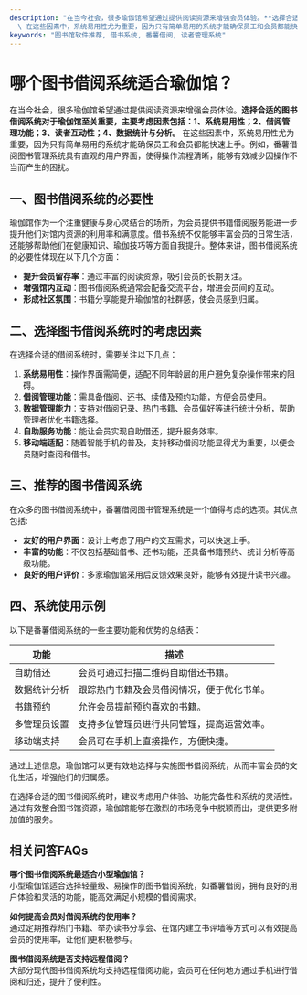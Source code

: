 ```yaml
---
description: "在当今社会，很多瑜伽馆希望通过提供阅读资源来增强会员体验。**选择合适的图书借阅系统对于瑜伽馆至关重要，主要考虑因素包括：1、系统易用性；2、借阅管理功能；3、读者互动性；4、数据统计与分析。**\
  \ 在这些因素中，系统易用性尤为重要，因为只有简单易用的系统才能确保员工和会员都能快速上手。例如，番薯借阅图书管理系统具有直观的用户界面，使得操作流程清晰，能够有效减少因操作不当而产生的困扰。"
keywords: "图书馆软件推荐, 借书系统, 番薯借阅, 读者管理系统"
---
```

# 哪个图书借阅系统适合瑜伽馆？

在当今社会，很多瑜伽馆希望通过提供阅读资源来增强会员体验。**选择合适的图书借阅系统对于瑜伽馆至关重要，主要考虑因素包括：1、系统易用性；2、借阅管理功能；3、读者互动性；4、数据统计与分析。** 在这些因素中，系统易用性尤为重要，因为只有简单易用的系统才能确保员工和会员都能快速上手。例如，番薯借阅图书管理系统具有直观的用户界面，使得操作流程清晰，能够有效减少因操作不当而产生的困扰。

## **一、图书借阅系统的必要性**

瑜伽馆作为一个注重健康与身心灵结合的场所，为会员提供书籍借阅服务能进一步提升他们对馆内资源的利用率和满意度。借书系统不仅能够丰富会员的日常生活，还能够帮助他们在健康知识、瑜伽技巧等方面自我提升。整体来讲，图书借阅系统的必要性体现在以下几个方面：

- **提升会员留存率**：通过丰富的阅读资源，吸引会员的长期关注。
- **增强馆内互动**：图书借阅系统通常会配备交流平台，增进会员间的互动。
- **形成社区氛围**：书籍分享能提升瑜伽馆的社群感，使会员感到归属。

## **二、选择图书借阅系统时的考虑因素**

在选择合适的借阅系统时，需要关注以下几点：

1. **系统易用性**：操作界面需简便，适配不同年龄层的用户避免复杂操作带来的阻碍。
2. **借阅管理功能**：需具备借阅、还书、续借及预约功能，方便会员使用。
3. **数据管理能力**：支持对借阅记录、热门书籍、会员偏好等进行统计分析，帮助管理者优化书籍选择。
4. **自助服务功能**：能让会员实现自助借还，提升服务效率。
5. **移动端适配**：随着智能手机的普及，支持移动借阅功能显得尤为重要，以便会员随时查阅和借书。

## **三、推荐的图书借阅系统**

在众多的图书借阅系统中，番薯借阅图书管理系统是一个值得考虑的选项。其优点包括:

- **友好的用户界面**：设计上考虑了用户的交互需求，可以快速上手。
- **丰富的功能**：不仅包括基础借书、还书功能，还具备书籍预约、统计分析等高级功能。
- **良好的用户评价**：多家瑜伽馆采用后反馈效果良好，能够有效提升读书兴趣。

## **四、系统使用示例**

以下是番薯借阅系统的一些主要功能和优势的总结表：

| 功能          | 描述                                       |
|---------------|--------------------------------------------|
| 自助借还      | 会员可通过扫描二维码自助借还书籍。          |
| 数据统计分析  | 跟踪热门书籍及会员借阅情况，便于优化书单。    |
| 书籍预约      | 允许会员提前预约喜欢的书籍。                |
| 多管理员设置  | 支持多位管理员进行共同管理，提高运营效率。    |
| 移动端支持    | 会员可在手机上直接操作，方便快捷。          |

通过上述信息，瑜伽馆可以更有效地选择与实施图书借阅系统，从而丰富会员的文化生活，增强他们的归属感。

在选择合适的图书借阅系统时，建议考虑用户体验、功能完备性和系统的灵活性。通过有效整合图书馆资源，瑜伽馆能够在激烈的市场竞争中脱颖而出，提供更多附加值的服务。

## **相关问答FAQs**

**哪个图书借阅系统最适合小型瑜伽馆？**  
小型瑜伽馆适合选择轻量级、易操作的图书借阅系统，如番薯借阅，拥有良好的用户体验和灵活的功能，能高效满足小规模的借阅需求。

**如何提高会员对借阅系统的使用率？**  
通过定期推荐热门书籍、举办读书分享会、在馆内建立书评墙等方式可以有效提高会员的使用率，让他们更积极参与。

**图书借阅系统是否支持远程借阅？**  
大部分现代图书借阅系统均支持远程借阅功能，会员可在任何地方通过手机进行借阅和归还，提升了便利性。
